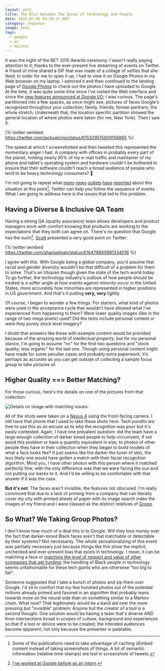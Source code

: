 ```yaml
---
layout: post
title: The Blur Between The Sense of Technology and People
date: 2015-07-02 03:39:27 EDT
category: response
image: none
tags:
  - google
  - ai
  - twitter
---
```


It was the night of the BET 2015 Awards ceremony. I wasn't really paying
attention to it; thanks to the ever-present live streaming of events on Twitter.
A friend of mine shared a GIF that was made of a collage of selfies that she
liked. In order for me to open it up, I had to view it on Google Photos in my
Web browser on my laptop. I admired it and then continued to the landing page
of [Google Photos][1] to check out the photos I have uploaded to Google. At the
time, it was quite some time since I've visited the Web interface and since the
[new features announced at Google I/O][2]; I was curious. The page's partitioned
into a few spaces, as once might see, pictures of faces Google's recognized
throughout your collection; family, friends, former partners, the whole
stretch. Underneath that, the location specific partition showed the general
location of where photos were taken (for me, New York). Then I saw it.

{% twitter oembed https://twitter.com/jackyalcine/status/615329515909156865 %}

The speed at which I screenshotted and then tweeted this represented the
momentary anger I had. A company with offices in probably every part of the
planet, holding nearly 95% of my e-mail traffic and maintainer of my
phone and tablet's operating system and hardware couldn't be bothered to ensure
that their software couldn't reach a broad audience of people who tend to be
heavy technology consumers? :triumph:

I'm not going to repeat what [many][5] [news][6] [outlets][7] [have][8]
[reported][9] about this situation at this point[^1]; Twitter can help you
follow the sequence of events. What I am going to address here is the issues
that led to this problem.

## Having a Diverse & Inclusive QA Team

Having a strong QA (quality assurance) team allows developers and product
managers work with comfort knowing that products are working to the expectations
that they both can agree on. There's no question that Google has the such[^2].
[Scott][sh] presented a very good point on Twitter:

{% twitter oembed https://twitter.com/shanselman/status/616478860981334016 %}

I agree with this. With Google being a global company, you'd assume that
racial and gender diversity wouldn't be that difficult of a problem for them
to solve. That's an Utopian though given the state of the tech world today.
To go further, the technology industry's outlook of how people should be
treated is a softer angle at how events against minority occur in the United
States, more accurately how minorities are represented in higher positions in
US government. And that's it putting __very, very__ lightly.

Of course, I began to wonder a few things. For starters, what kind of photos
were used in the acceptance cycle that wouldn't have allowed what I've
experienced from happening to them? Were lower quality images (like in the range
of two mega pixels) used? Did the tests include personal content or were they
purely stock level imagery?

I doubt that answers like these with example content would be provided because
of the amazing world of _intellectual property_, but for my personal stance, I'm
going to assume "no" for the first two questions and "stock quality; less
organic" for the last one. Though using personal content might have made for
some peculiar cases and probably extra paperwork, it's perhaps as accurate as
you can get outside of collecting a sample focus group to take pictures of.

## Higher Quality === Better Matching?

For those curious, here's the details on one of the pictures
from that collection:

![Details on image with matching issues.](/images/snapshot249.png)

All of the shots were taken on a [Nexus 4][10] using the front-facing camera.
I still have that phone that I used to take these shots here. Tech pundits are
free to use this as an excuse as to why the recognition was poor but it's
easily contested. Again, I have one prevalent question: did the team have a large
enough collection of darker toned people to help circumvent, if not avoid this
problem or have a quantity equivalent in size, to photos of other people they have
in their collection when they began to build models of what a face looks like? 
It just seems like the darker the toner of skin, the less likely one would have
gotten a match with their facial recognition algorithm. Mind you, I have other
photos with this person where it matched perfectly fine; with the only difference
was that we were facing the sun and not putting our backs to it. And I'd be willing
to be comfortable with that answer if it was the case.

**But it's not**. The faces aren't invisible, the features not obscured. I'm really
convinced that due to a lack of priming from a company that can literally cover
my city with printed sheets of paper with its image search index the images of
my friend and I were classed as the distinct relatives of [Grogg][11].

## So What? We Taking Group Photos?

I don't know how much of a deal this is to Google. Will they lose money over the
fact that darker-toned Black faces aren't that matchable or detectable by their
systems? Not necessarily. The whole sensationalizing of this event was partially
necessary just because things like this show the implicit, unchecked and
ever-present bias that exists in technology. I mean, it can be matching a face
or [matching the level of respect and value of other companies that get funding][12];
the handling of Black people in technology seems unfathomable for these tech
giants who are otherwise "too big to fail".

Someone suggested that I take a bunch of photos and zip them over Google. I'd sit
in comfort that my few hundred photos out of the potential millions already primed
and favored in an algorithm that probably leans towards more on the neural side
than on something similar to a Markov chain. What now? That legitimately would
be a band aid over the more pressing but "invisible" problem: Anyone but the
creator of a tool is a second thought. One solution would be having a team
that's diverse AND from intersections broad in scopes of culture, background and
experiences so that if a tool or device were to be created; the intended
audiences become apparent; not only because the presenter is palatable.

[sh]: http://hanselman.com
[1]: https://photos.google.com/search
[2]: https://www.google.com/intl/en/photos/about/
[3]: /work/resume/
[4]: /about/
[5]: http://arstechnica.com/business/2015/06/google-dev-apologizes-after-photos-app-tags-black-people-as-gorillas/
[6]: https://www.theverge.com/2015/7/1/8880363/google-apologizes-photos-app-tags-two-black-people-gorillas/
[7]: http://www.huffingtonpost.com/2015/07/02/google-black-people-goril_n_7717008.html/
[8]: http://www.bbc.com/news/technology-33347866
[9]: http://bits.blogs.nytimes.com/2015/07/01/google-photos-mistakenly-labels-black-people-gorillas/
[10]: http://www.phonearena.com/phones/Google-Nexus-4_id7531
[11]: http://marvel.wikia.com/Grogg_(Earth-616)
[12]: https://medium.com/@blastchatbleez/black-ideas-matter-10345d0b4d2b#a967
[^1]: Some of the publications need to take advantage of caching oEmbed content instead of taking screenshots of things. A bit of semantic information (relative time-stamps) are lost in screenshots of tweets.
[^2]: [I've worked at Google before as an intern][3].
